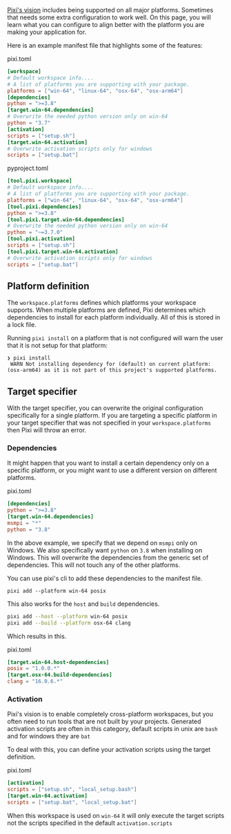 [Pixi's vision](../../misc/vision/) includes being supported on all major platforms. Sometimes that needs some extra configuration to work well. On this page, you will learn what you can configure to align better with the platform you are making your application for.

Here is an example manifest file that highlights some of the features:

pixi.toml

```toml
[workspace]
# Default workspace info....
# A list of platforms you are supporting with your package.
platforms = ["win-64", "linux-64", "osx-64", "osx-arm64"]
[dependencies]
python = ">=3.8"
[target.win-64.dependencies]
# Overwrite the needed python version only on win-64
python = "3.7"
[activation]
scripts = ["setup.sh"]
[target.win-64.activation]
# Overwrite activation scripts only for windows
scripts = ["setup.bat"]

```

pyproject.toml

```toml
[tool.pixi.workspace]
# Default workspace info....
# A list of platforms you are supporting with your package.
platforms = ["win-64", "linux-64", "osx-64", "osx-arm64"]
[tool.pixi.dependencies]
python = ">=3.8"
[tool.pixi.target.win-64.dependencies]
# Overwrite the needed python version only on win-64
python = "~=3.7.0"
[tool.pixi.activation]
scripts = ["setup.sh"]
[tool.pixi.target.win-64.activation]
# Overwrite activation scripts only for windows
scripts = ["setup.bat"]

```

## Platform definition

The `workspace.platforms` defines which platforms your workspace supports. When multiple platforms are defined, Pixi determines which dependencies to install for each platform individually. All of this is stored in a lock file.

Running `pixi install` on a platform that is not configured will warn the user that it is not setup for that platform:

```shell
❯ pixi install
 WARN Not installing dependency for (default) on current platform: (osx-arm64) as it is not part of this project's supported platforms.

```

## Target specifier

With the target specifier, you can overwrite the original configuration specifically for a single platform. If you are targeting a specific platform in your target specifier that was not specified in your `workspace.platforms` then Pixi will throw an error.

### Dependencies

It might happen that you want to install a certain dependency only on a specific platform, or you might want to use a different version on different platforms.

pixi.toml

```toml
[dependencies]
python = ">=3.8"
[target.win-64.dependencies]
msmpi = "*"
python = "3.8"

```

In the above example, we specify that we depend on `msmpi` only on Windows. We also specifically want `python` on `3.8` when installing on Windows. This will overwrite the dependencies from the generic set of dependencies. This will not touch any of the other platforms.

You can use pixi's cli to add these dependencies to the manifest file.

```shell
pixi add --platform win-64 posix

```

This also works for the `host` and `build` dependencies.

```bash
pixi add --host --platform win-64 posix
pixi add --build --platform osx-64 clang

```

Which results in this.

pixi.toml

```toml
[target.win-64.host-dependencies]
posix = "1.0.0.*"
[target.osx-64.build-dependencies]
clang = "16.0.6.*"

```

### Activation

Pixi's vision is to enable completely cross-platform workspaces, but you often need to run tools that are not built by your projects. Generated activation scripts are often in this category, default scripts in unix are `bash` and for windows they are `bat`

To deal with this, you can define your activation scripts using the target definition.

pixi.toml

```toml
[activation]
scripts = ["setup.sh", "local_setup.bash"]
[target.win-64.activation]
scripts = ["setup.bat", "local_setup.bat"]

```

When this workspace is used on `win-64` it will only execute the target scripts not the scripts specified in the default `activation.scripts`
